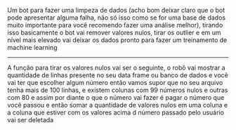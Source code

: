 Um bot para fazer uma limpeza de dados (acho bom deixar claro que o bot pode apresentar alguma falha, não só isso como se for uma base de dados muito importante para você 
recomendo fazer uma análise melhor), tirando isso basicamente o bot vai remover valores nulos, tirar os outlier e em um nível mais elevado vai deixar os dados pronto para 
fazer um treinamento de machine learning 

--------------------------------------------

A função para tirar os valores nulos vai ser o seguinte, o robô vai mostrar a quantidade de linhas presente no seu data frame ou banco de dados e você vai ter que escolher 
algum número então vamos supor que no seu arquivo tenha mais de 100 linhas, e existem colunas com 99 números nulos e outras com 80 e assim por diante o que o número vai fazer
é pagar o número que você passou e então somar a quantidade de valores nulos em uma coluna e a coluna que estiver com os valores acima d número passado pelo usuário vai ser
deletada 
